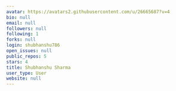```yaml
---
avatar: https://avatars2.githubusercontent.com/u/26665687?v=4
bio: null
email: null
followers: null
following: 1
forks: null
login: shubhanshu786
open_issues: null
public_repos: 5
stars: 4
title: Shubhanshu Sharma
user_type: User
website: null
---
```

